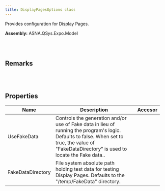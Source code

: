 ```yaml
---
title: DisplayPagesOptions class
---
```


Provides configuration for Display Pages.

**Assembly:** ASNA.QSys.Expo.Model

<br>
<br>

## Remarks

<br>
<br>

## Properties
| Name | Description | Accesor
| --- | --- | ---
| UseFakeData | Controls the generation and/or use of Fake data in lieu of running the program's logic. Defaults to false.  When set to true, the value of "FakeDataDirectory" is used to locate the Fake data.. | 
| FakeDataDirectory | File system absolute path holding test data for testing Display Pages. Defaults to the "/temp/FakeData" directory. | 

<br>
<br>

